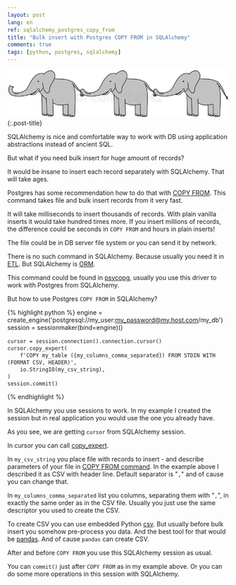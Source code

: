 ```yaml
---
layout: post
lang: en
ref: sqlalchemy_postgres_copy_from
title: "Bulk insert with Postgres COPY FROM in SQLAlchemy"
comments: true
tags: [python, postgres, sqlalchemy]
---
```

![](/images/elephant_copy.jpg){:.post-title}

SQLAlchemy is nice and comfortable way to work with DB using application abstractions instead of
ancient SQL.

But what if you need bulk insert for huge amount of records? 

It would be insane to insert each record separately with SQLAlchemy. That will take ages.

Postgres has some recommendation how to do that with
[COPY FROM](https://www.postgresql.org/docs/current/populate.html). This command takes file
and bulk insert records from it very fast.

It will take milliseconds to insert thousands of records. With plain vanilla inserts it would take 
hundred times more. If you insert millions of records, the difference could be seconds in `COPY FROM`
and hours in plain inserts!

The file could be in DB server file system or you can send it by network.

There is no such command in SQLAlchemy.
Because usually you need it in 
[ETL](https://en.wikipedia.org/wiki/ETL). But SQLAlchemy is [ORM](https://en.wikipedia.org/wiki/ORM).

This command could be found in [psycopg](https://www.psycopg.org/docs/index.html), 
usually you use this driver to work with Postgres from SQLAlchemy.

But how to use Postgres `COPY FROM` in SQLAlchemy?

{% highlight python %}
    engine = create_engine('postgresql://my_user:my_password@my.host.com/my_db')
    session = sessionmaker(bind=engine)()
    
    cursor = session.connection().connection.cursor()
    cursor.copy_expert( 
        f'COPY my_table ({my_columns_comma_separated}) FROM STDIN WITH (FORMAT CSV, HEADER)',
        io.StringIO(my_csv_string),
    )
    session.commit()
{% endhighlight %}

In SQLAlchemy you use sessions to work. In my example I created the session but in real application
 you would use the one you already have.

As you see, we are getting `cursor` from SQLAlchemy session.

In cursor you can call [copy_expert](https://www.psycopg.org/docs/cursor.html#cursor.copy_expert).

In `my_csv_string` you place file with records to insert - and describe parameters of your file in 
[COPY FROM command](https://www.postgresql.org/docs/current/populate.html).
In the example above I described it as CSV with header line. Default separator is "`,`" and of cause
you can change that.

In `my_columns_comma_separated` list you columns, separating them with "`,`", in exactly the same 
order as in the CSV file. Usually you just use the same descriptor you used to create the CSV. 

To create CSV you can use embedded Python 
[csv](https://docs.python.org/3/library/csv.html).
But usually before bulk insert you somehow pre-process you data.
And the best tool for that would be [pandas](https://pandas.pydata.org/).
And of cause `pandas` can create CSV.

After and before `COPY FROM` you use this SQLAlchemy session as usual.

You can `commit()` just after `COPY FROM` as in my example above.
Or you can do some more operations in this session with SQLAlchemy.

